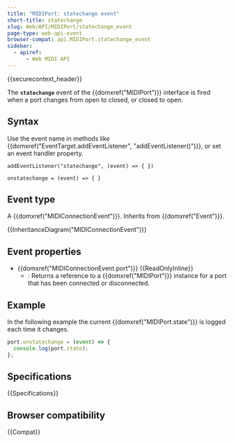 ```yaml
---
title: "MIDIPort: statechange event"
short-title: statechange
slug: Web/API/MIDIPort/statechange_event
page-type: web-api-event
browser-compat: api.MIDIPort.statechange_event
sidebar:
  - apiref:
      - Web MIDI API
---
```


{{securecontext_header}}

The **`statechange`** event of the {{domxref("MIDIPort")}} interface is fired when a port changes from open to closed, or closed to open.

## Syntax

Use the event name in methods like {{domxref("EventTarget.addEventListener", "addEventListener()")}}, or set an event handler property.

```js-nolint
addEventListener("statechange", (event) => { })

onstatechange = (event) => { }
```

## Event type

A {{domxref("MIDIConnectionEvent")}}. Inherits from {{domxref("Event")}}.

{{InheritanceDiagram("MIDIConnectionEvent")}}

## Event properties

- {{domxref("MIDIConnectionEvent.port")}} {{ReadOnlyInline}}
  - : Returns a reference to a {{domxref("MIDIPort")}} instance for a port that has been connected or disconnected.

## Example

In the following example the current {{domxref("MIDIPort.state")}} is logged each time it changes.

```js
port.onstatechange = (event) => {
  console.log(port.state);
};
```

## Specifications

{{Specifications}}

## Browser compatibility

{{Compat}}
